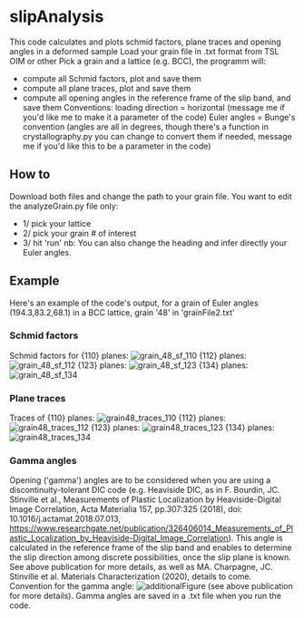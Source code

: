 # slipAnalysis
This code calculates and plots schmid factors, plane traces and opening angles in a deformed sample
Load your grain file in .txt format from TSL OIM or other
Pick a grain and a lattice (e.g. BCC), the programm will:
  - compute all Schmid factors, plot and save them
  - compute all plane traces, plot and save them
  - compute all opening angles in the reference frame of the slip band, and save them
Conventions: loading direction = horizontal (message me if you'd like me to make it a parameter of the code)
Euler angles = Bunge's convention (angles are all in degrees, though there's a function in crystallography.py you can change to convert them if needed, message me if you'd like this to be a parameter in the code)

## How to
Download both files and change the path to your grain file.
You want to edit the analyzeGrain.py file only:
  - 1/ pick your lattice
  - 2/ pick your grain # of interest
  - 3/ hit 'run'
nb: You can also change the heading and infer directly your Euler angles.

## Example
Here's an example of the code's output, for a grain of Euler angles (194.3,83.2,68.1) in a BCC lattice, grain '48' in 'grainFile2.txt'

### Schmid factors
Schmid factors for {110} planes:
![grain_48_sf_110](https://user-images.githubusercontent.com/33326429/75932449-435d9580-5e2c-11ea-9b26-6374786cd0b0.png)
{112} planes:
![grain_48_sf_112](https://user-images.githubusercontent.com/33326429/75932592-b109c180-5e2c-11ea-9ee8-8b7657db0f44.png)
{123} planes:
![grain_48_sf_123](https://user-images.githubusercontent.com/33326429/75932631-c7178200-5e2c-11ea-8827-2fb1c1344a26.png)
{134} planes:
![grain_48_sf_134](https://user-images.githubusercontent.com/33326429/75932642-cf6fbd00-5e2c-11ea-8cc9-82a74e2e9ce2.png)

### Plane traces
Traces of {110} planes:
![grain48_traces_110](https://user-images.githubusercontent.com/33326429/75932676-e31b2380-5e2c-11ea-9c26-1f5b98ecb113.png)
{112} planes:
![grain48_traces_112](https://user-images.githubusercontent.com/33326429/75932714-f9c17a80-5e2c-11ea-933b-bc1afc5f8f2d.png)
{123} planes:
![grain48_traces_123](https://user-images.githubusercontent.com/33326429/75932719-004ff200-5e2d-11ea-84cf-c6e6dc850acf.png)
{134} planes:
![grain48_traces_134](https://user-images.githubusercontent.com/33326429/75932727-06de6980-5e2d-11ea-8fcd-47e19f7dbb9f.png)

### Gamma angles
Opening ('gamma') angles are to be considered when you are using a discontinuity-tolerant DIC code (e.g. Heaviside DIC, as in F. Bourdin, JC. Stinville et al., Measurements of Plastic Localization by Heaviside-Digital Image Correlation, Acta Materialia 157, pp.307:325 (2018), doi: 10.1016/j.actamat.2018.07.013, https://www.researchgate.net/publication/326406014_Measurements_of_Plastic_Localization_by_Heaviside-Digital_Image_Correlation).
This angle is calculated in the reference frame of the slip band and enables to determine the slip direction among discrete possibilities, once the slip plane is known. See above publication for more details, as well as MA. Charpagne, JC. Stinville et al. Materials Characterization (2020), details to come.
Convention for the gamma angle:
![additionalFigure](https://user-images.githubusercontent.com/33326429/75933549-1b236600-5e2f-11ea-8133-73c6fafcbe04.jpg)
(see above publication for more details).
Gamma angles are saved in a .txt file when you run the code.
